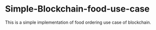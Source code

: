 # Simple-Blockchain-food-use-case

This is a simple implementation of food ordering use case of blockchain.
